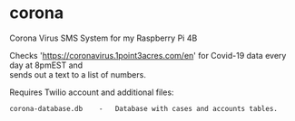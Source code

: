 # corona
Corona Virus SMS System for my Raspberry Pi 4B

Checks 'https://coronavirus.1point3acres.com/en' for Covid-19 data every day at 8pmEST and\
sends out a text to a list of numbers.


Requires Twilio account and additional files:

<pre><code>corona-database.db    -   Database with cases and accounts tables.</code></pre>
